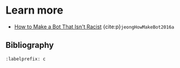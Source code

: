 # Learn more
- [How to Make a Bot That Isn't Racist](https://www.vice.com/en_us/article/mg7g3y/how-to-make-a-not-racist-bot) {cite:p}`jeongHowMakeBot2016a`

## Bibliography
```{bibliography} ch03_references.bib
:labelprefix: c
```